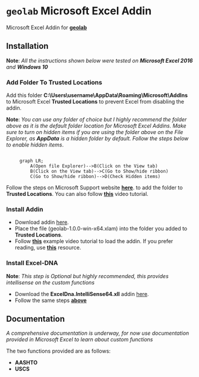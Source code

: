 # `geolab` Microsoft Excel Addin

Microsoft Excel Addin for [**geolab**](https://github.com/patrickboateng/geolab)

## Installation

**Note**: _All the instructions shown below were tested on **Microsoft Excel 2016** and **Windows
10**_

### Add Folder To Trusted Locations

Add this folder **C:\Users\username\AppData\Roaming\Microsoft\AddIns** to Microsoft Excel
**Trusted Locations** to prevent Excel from disabling the addin.

**Note**: _You can use any folder of choice but I highly recommend the folder above as it is
the default folder location for Microsoft Excel Addins. Make sure to turn on hidden items if
you are using the folder above on the File Explorer, as **AppData** is a hidden folder by default.
Follow the steps below to enable hidden items_.

```mermaid

     graph LR;
         A(Open file Explorer)-->B(Click on the View tab)
         B(Click on the View tab)-->C(Go to Show/hide ribbon)
         C(Go to Show/hide ribbon)-->D(Check Hidden items)
```

Follow the steps on Microsoft Support website [**here**](https://support.microsoft.com/en-us/office/add-remove-or-change-a-trusted-location-in-microsoft-office-7ee1cdc2-483e-4cbb-bcb3-4e7c67147fb4).
to add the folder to **Trusted Locations**. You can also follow [**this**](https://www.youtube.com/watch?v=AhnOU-ulqNg&t=7s)
video tutorial.

### Install Addin

- Download addin [here](https://github.com/patrickboateng/geolab/releases/tag/v1.0.0).
- Place the file (geolab-1.0.0-win-x64.xlam) into the folder you added to **Trusted Locations**.
- Follow [**this**](https://www.youtube.com/watch?v=reuU2zUsEPM) example video tutorial to load the addin.
  If you prefer reading, use [**this**](https://www.excelcampus.com/vba/how-to-install-an-excel-add-in-guide/)
  resource.

### Install Excel-DNA

**Note**: _This step is Optional but highly recommended, this provides intellisense on the custom functions_

- Download the **ExcelDna.IntelliSense64.xll** addin [here](https://github.com/Excel-DNA/IntelliSense/releases/tag/v1.4.2).
- Follow the same steps [**above**](#install-soil-classifier-addin)

## Documentation

_A comprehensive documentation is underway, for now use documentation provided in Microsoft Excel to learn about custom
functions_

The two functions provided are as follows:

- **AASHTO**
- **USCS**
